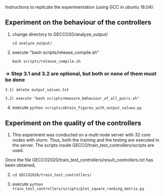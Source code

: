 Instructions to replicate the experimentation (using GCC in ubuntu 18.04):

## Experiment on the behaviour of the controllers

1) change directory to GECCO20/analyze_output/
    
    `cd analyze_output/`

2) execute "bash scripts/release_compile.sh"
    
    `bash scripts/release_compile.sh`  


### -> Step 3.1 and 3.2 are optional, but both or none of them must be done

    3.1) delete output_values.txt

    3.2) execute "bash scripts/measure_behaviour_of_all_pairs.sh"

4) execute `python scripts/obtain_figures_with_output_values.py`

## Experiment on the quality of the controllers

1) This experiment was conducted on a multi node server with 32 core nodes with slurm. Thus, both the training and the testing are executed in the server. The scripts inside GECCO/train_test_controllers/scripts are used.

 Once the file GECCO2020/train_test_controllers/result_controllers.txt has been obtained, 

2) `cd GECCO2020/train_test_controllers/`

3) execute `python train_test_controllers/scripts/plot_square_ranking_matrix.py`

